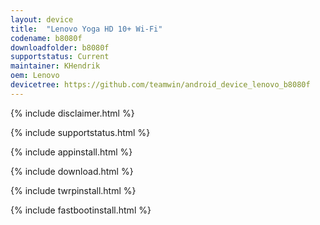 ```yaml
---
layout: device
title:  "Lenovo Yoga HD 10+ Wi-Fi"
codename: b8080f
downloadfolder: b8080f
supportstatus: Current
maintainer: KHendrik
oem: Lenovo
devicetree: https://github.com/teamwin/android_device_lenovo_b8080f
---
```


{% include disclaimer.html %}

{% include supportstatus.html %}

{% include appinstall.html %}

{% include download.html %}

{% include twrpinstall.html %}

{% include fastbootinstall.html %}
